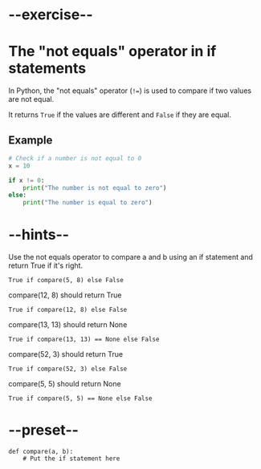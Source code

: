 # --exercise--

# The "not equals" operator in if statements

In Python, the "not equals" operator (`!=`) is used to compare if two values are not equal. 

It returns `True` if the values are different and `False` if they are equal.

## Example

```python
# Check if a number is not equal to 0
x = 10

if x != 0:
    print("The number is not equal to zero")
else:
    print("The number is equal to zero")
```

# --hints--

Use the not equals operator to compare a and b using an if statement and return True if it's right.

```
True if compare(5, 8) else False
```

compare(12, 8) should return True

```
True if compare(12, 8) else False
```

compare(13, 13) should return None

```
True if compare(13, 13) == None else False
```

compare(52, 3) should return True

```
True if compare(52, 3) else False
```

compare(5, 5) should return None

```
True if compare(5, 5) == None else False
```

# --preset--

```
def compare(a, b):
    # Put the if statement here
    
```